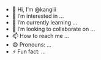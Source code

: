 - 👋 Hi, I’m @kangiii
- 👀 I’m interested in ...
- 🌱 I’m currently learning ...
- 💞️ I’m looking to collaborate on ...
- 📫 How to reach me ...
- 😄 Pronouns: ...
- ⚡ Fun fact: ...

<!---
kangiii/kangiii is a ✨ special ✨ repository because its `README.md` (this file) appears on your GitHub profile.
You can click the Preview link to take a look at your changes.
--->
